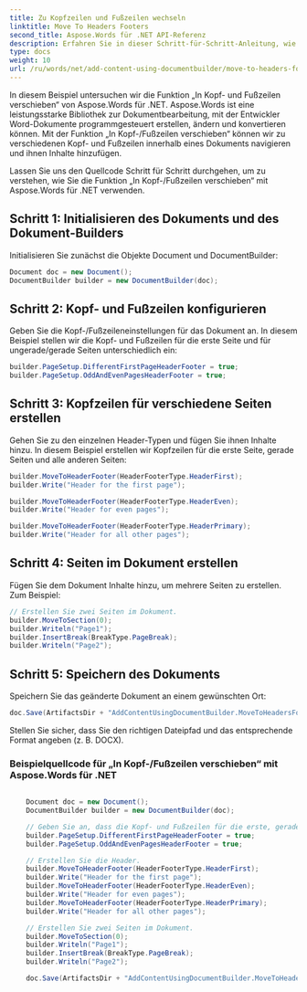 ```yaml
---
title: Zu Kopfzeilen und Fußzeilen wechseln
linktitle: Move To Headers Footers
second_title: Aspose.Words für .NET API-Referenz
description: Erfahren Sie in dieser Schritt-für-Schritt-Anleitung, wie Sie Aspose.Words für .NET zum Navigieren und Ändern von Kopf- und Fußzeilen in Word-Dokumenten verwenden.
type: docs
weight: 10
url: /ru/words/net/add-content-using-documentbuilder/move-to-headers-footers/
---
```


In diesem Beispiel untersuchen wir die Funktion „In Kopf- und Fußzeilen verschieben“ von Aspose.Words für .NET. Aspose.Words ist eine leistungsstarke Bibliothek zur Dokumentbearbeitung, mit der Entwickler Word-Dokumente programmgesteuert erstellen, ändern und konvertieren können. Mit der Funktion „In Kopf-/Fußzeilen verschieben“ können wir zu verschiedenen Kopf- und Fußzeilen innerhalb eines Dokuments navigieren und ihnen Inhalte hinzufügen.

Lassen Sie uns den Quellcode Schritt für Schritt durchgehen, um zu verstehen, wie Sie die Funktion „In Kopf-/Fußzeilen verschieben“ mit Aspose.Words für .NET verwenden.



## Schritt 1: Initialisieren des Dokuments und des Dokument-Builders

Initialisieren Sie zunächst die Objekte Document und DocumentBuilder:

```csharp
Document doc = new Document();
DocumentBuilder builder = new DocumentBuilder(doc);
```

## Schritt 2: Kopf- und Fußzeilen konfigurieren

Geben Sie die Kopf-/Fußzeileneinstellungen für das Dokument an. In diesem Beispiel stellen wir die Kopf- und Fußzeilen für die erste Seite und für ungerade/gerade Seiten unterschiedlich ein:

```csharp
builder.PageSetup.DifferentFirstPageHeaderFooter = true;
builder.PageSetup.OddAndEvenPagesHeaderFooter = true;
```

## Schritt 3: Kopfzeilen für verschiedene Seiten erstellen

Gehen Sie zu den einzelnen Header-Typen und fügen Sie ihnen Inhalte hinzu. In diesem Beispiel erstellen wir Kopfzeilen für die erste Seite, gerade Seiten und alle anderen Seiten:

```csharp
builder.MoveToHeaderFooter(HeaderFooterType.HeaderFirst);
builder.Write("Header for the first page");

builder.MoveToHeaderFooter(HeaderFooterType.HeaderEven);
builder.Write("Header for even pages");

builder.MoveToHeaderFooter(HeaderFooterType.HeaderPrimary);
builder.Write("Header for all other pages");
```

## Schritt 4: Seiten im Dokument erstellen
Fügen Sie dem Dokument Inhalte hinzu, um mehrere Seiten zu erstellen. Zum Beispiel:

```csharp
// Erstellen Sie zwei Seiten im Dokument.
builder.MoveToSection(0);
builder.Writeln("Page1");
builder.InsertBreak(BreakType.PageBreak);
builder.Writeln("Page2");
```
## Schritt 5: Speichern des Dokuments

Speichern Sie das geänderte Dokument an einem gewünschten Ort:

```csharp
doc.Save(ArtifactsDir + "AddContentUsingDocumentBuilder.MoveToHeadersFooters.docx");
```

Stellen Sie sicher, dass Sie den richtigen Dateipfad und das entsprechende Format angeben (z. B. DOCX).

### Beispielquellcode für „In Kopf-/Fußzeilen verschieben“ mit Aspose.Words für .NET

```csharp

	Document doc = new Document();
	DocumentBuilder builder = new DocumentBuilder(doc);

	// Geben Sie an, dass die Kopf- und Fußzeilen für die erste, gerade und ungerade Seite unterschiedlich sein sollen.
	builder.PageSetup.DifferentFirstPageHeaderFooter = true;
	builder.PageSetup.OddAndEvenPagesHeaderFooter = true;

	// Erstellen Sie die Header.
	builder.MoveToHeaderFooter(HeaderFooterType.HeaderFirst);
	builder.Write("Header for the first page");
	builder.MoveToHeaderFooter(HeaderFooterType.HeaderEven);
	builder.Write("Header for even pages");
	builder.MoveToHeaderFooter(HeaderFooterType.HeaderPrimary);
	builder.Write("Header for all other pages");

	// Erstellen Sie zwei Seiten im Dokument.
	builder.MoveToSection(0);
	builder.Writeln("Page1");
	builder.InsertBreak(BreakType.PageBreak);
	builder.Writeln("Page2");

	doc.Save(ArtifactsDir + "AddContentUsingDocumentBuilder.MoveToHeadersFooters.docx");

```
